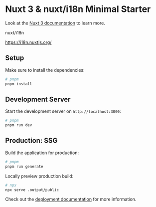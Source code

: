 # Nuxt 3 & nuxt/i18n Minimal Starter

Look at the [Nuxt 3 documentation](https://nuxt.com/docs/getting-started/introduction) to learn more.

nuxt/i18n

https://i18n.nuxtjs.org/

## Setup

Make sure to install the dependencies:

```bash
# pnpm
pnpm install
```

## Development Server

Start the development server on `http://localhost:3000`:

```bash
# pnpm
pnpm run dev
```

## Production: SSG

Build the application for production:

```bash
# pnpm
pnpm run generate
```

Locally preview production build:

```bash
# npx
npx serve .output/public
```

Check out the [deployment documentation](https://nuxt.com/docs/getting-started/deployment) for more information.
